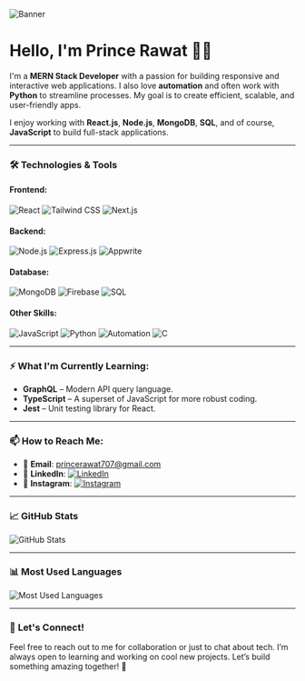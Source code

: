 <!-- Banner Image -->
![Banner](https://camo.githubusercontent.com/9939f57a40461f1f7d5ee9c81e8f4634eb6a9339f5a3ced15f2ce471bb18b49b/68747470733a2f2f6d656469612e67697068792e636f6d2f6d656469612f4d3967624264396e6244724f5475314d71782f67697068792e676966)

# Hello, I'm Prince Rawat 👨‍💻

I'm a **MERN Stack Developer** with a passion for building responsive and interactive web applications. I also love **automation** and often work with **Python** to streamline processes. My goal is to create efficient, scalable, and user-friendly apps. 

I enjoy working with **React.js**, **Node.js**, **MongoDB**, **SQL**, and of course, **JavaScript** to build full-stack applications.

---

### 🛠️ **Technologies & Tools**

#### Frontend:
![React](https://img.shields.io/badge/React-61DAFB?style=flat-square&logo=react&logoColor=black) 
![Tailwind CSS](https://img.shields.io/badge/TailwindCSS-06B6D4?style=flat-square&logo=tailwind-css&logoColor=white) 
![Next.js](https://img.shields.io/badge/Next.js-000000?style=flat-square&logo=next.js&logoColor=white)

#### Backend:
![Node.js](https://img.shields.io/badge/Node.js-339933?style=flat-square&logo=node.js&logoColor=white) 
![Express.js](https://img.shields.io/badge/Express.js-000000?style=flat-square&logo=express&logoColor=white) 
![Appwrite](https://img.shields.io/badge/Appwrite-6C9D63?style=flat-square&logo=appwrite&logoColor=white)

#### Database:
![MongoDB](https://img.shields.io/badge/MongoDB-47A248?style=flat-square&logo=mongodb&logoColor=white)
![Firebase](https://img.shields.io/badge/Firebase-FFCA28?style=flat-square&logo=firebase&logoColor=black)
![SQL](https://img.shields.io/badge/SQL-003B57?style=flat-square&logo=sql&logoColor=white)

#### Other Skills:
![JavaScript](https://img.shields.io/badge/JavaScript-F7DF1E?style=flat-square&logo=javascript&logoColor=black)
![Python](https://img.shields.io/badge/Python-3776AB?style=flat-square&logo=python&logoColor=white)
![Automation](https://img.shields.io/badge/Automation-FF9900?style=flat-square&logo=python&logoColor=white)
![C](https://img.shields.io/badge/C-00599C?style=flat-square&logo=c&logoColor=white)

---

### ⚡ **What I'm Currently Learning:**

- **GraphQL** – Modern API query language.
- **TypeScript** – A superset of JavaScript for more robust coding.
- **Jest** – Unit testing library for React.

---

### 📫 **How to Reach Me:**

- 📧 **Email**: [princerawat707@gmail.com](mailto:princerawat707@gmail.com)
- 💼 **LinkedIn**: [![LinkedIn](https://img.shields.io/badge/LinkedIn-0A66C2?style=flat-square&logo=linkedin&logoColor=white)](https://www.linkedin.com/in/prince-rawat/)
- 📸 **Instagram**: [![Instagram](https://img.shields.io/badge/Instagram-E4405F?style=flat-square&logo=instagram&logoColor=white)](https://www.instagram.com/princerawat02/)

---

### 📈 **GitHub Stats**

![GitHub Stats](https://github-readme-stats.vercel.app/api?username=princerawat02&show_icons=true&count_private=true&hide_title=true&hide=prs&theme=radical)

---

### 📊 **Most Used Languages**

![Most Used Languages](https://github-readme-stats.vercel.app/api/top-langs/?username=princerawat02&layout=compact&theme=radical)

---

### 💬 **Let's Connect!**

Feel free to reach out to me for collaboration or just to chat about tech. I’m always open to learning and working on cool new projects. Let’s build something amazing together! 🚀
